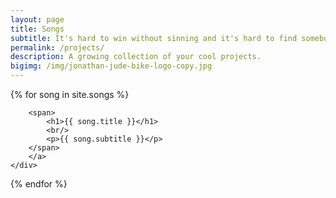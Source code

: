 ```yaml
---
layout: page
title: Songs
subtitle: It's hard to win without sinning and it's hard to find somebody to <sup>TT</sup>love…
permalink: /projects/
description: A growing collection of your cool projects.
bigimg: /img/jonathan-jude-bike-logo-copy.jpg
---
```


{% for song in site.songs %}
<div>
    <div>

        <span>
            <h1>{{ song.title }}</h1>
            <br/>
            <p>{{ song.subtitle }}</p>
        </span>
        </a>
    </div>
</div>

{% endfor %}
